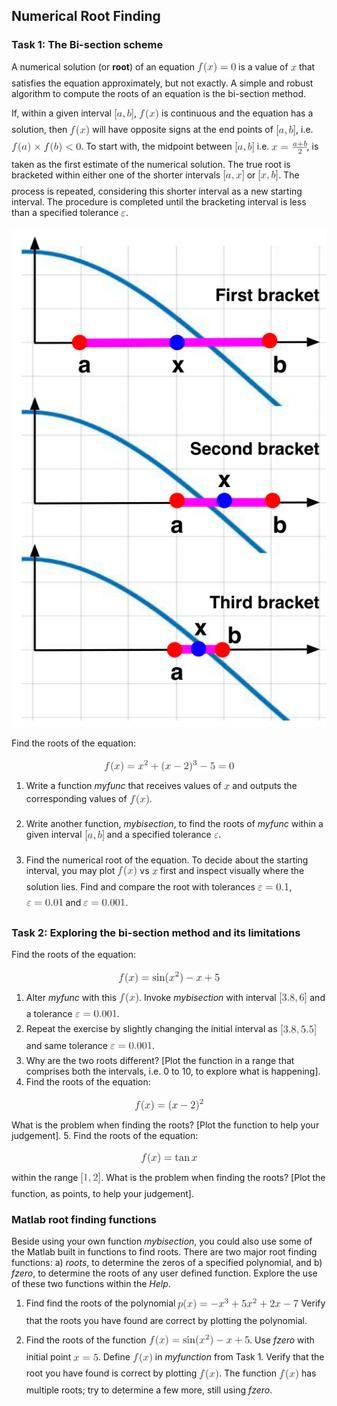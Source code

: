 ## Numerical Root Finding 

### Task 1: The Bi-section scheme

A numerical solution (or __root__) of an equation <img alt="$f(x)=0$" src="svgs/a6fc63aa1efb41cce557cf8cb517441f.png" align="middle" width="62.134673699999986pt" height="24.65753399999998pt"/> is a value of <img alt="$x$" src="svgs/332cc365a4987aacce0ead01b8bdcc0b.png" align="middle" width="9.39498779999999pt" height="14.15524440000002pt"/> that satisfies
the equation approximately, but not exactly. A simple and robust algorithm to
compute the roots of an equation is the bi-section method.

If, within a given interval <img alt="$[a,b]$" src="svgs/fe477a2781d275b4481790690fccd15f.png" align="middle" width="32.18228144999999pt" height="24.65753399999998pt"/>, <img alt="$f(x)$" src="svgs/7997339883ac20f551e7f35efff0a2b9.png" align="middle" width="31.99783454999999pt" height="24.65753399999998pt"/> is continuous and the equation has a solution, then
<img alt="$f(x)$" src="svgs/7997339883ac20f551e7f35efff0a2b9.png" align="middle" width="31.99783454999999pt" height="24.65753399999998pt"/> will have opposite signs at the end points of <img alt="$[a,b]$" src="svgs/fe477a2781d275b4481790690fccd15f.png" align="middle" width="32.18228144999999pt" height="24.65753399999998pt"/>, i.e. <img alt="$f(a) \times f(b) &lt;0 $" src="svgs/9064914700946db752279d9b99bd78ba.png" align="middle" width="111.17767484999999pt" height="24.65753399999998pt"/>.
To start with, the midpoint between <img alt="$[a,b]$" src="svgs/fe477a2781d275b4481790690fccd15f.png" align="middle" width="32.18228144999999pt" height="24.65753399999998pt"/> i.e. <img alt="$x = \frac{a+b}{2}$" src="svgs/77cd89186e0c25cfa958665d4ca6e642.png" align="middle" width="56.28780959999999pt" height="28.92634470000001pt"/>, is taken as the first
estimate of the numerical solution. The true root is bracketed within either one of the
shorter intervals <img alt="$[a,x]$" src="svgs/78803621c5e4e61a79d2880c449812f3.png" align="middle" width="34.52247314999999pt" height="24.65753399999998pt"/> or <img alt="$[x,b]$" src="svgs/d839a293adc00245c3e2b75e7d4f1a33.png" align="middle" width="32.88811514999999pt" height="24.65753399999998pt"/>. The process is repeated, considering this shorter
interval as a new starting interval. The procedure is completed until the bracketing
interval is less than a specified tolerance <img alt="$\varepsilon$" src="svgs/9ae7733dac2b7b4470696ed36239b676.png" align="middle" width="7.66550399999999pt" height="14.15524440000002pt"/>. 

<img src="/svgs/bisection.png" alt="illustration of the bisection method" width="505" />

Find the roots of the equation:
<p align="center"><img alt="$$&#10;f(x) = x^2 + (x-2)^3 -5 = 0&#10;$$" src="svgs/835d2a9f275cfad6e03f30643e0f7abb.png" align="middle" width="207.0886257pt" height="18.312383099999998pt"/></p>

1. Write a function _myfunc_ that receives values of <img alt="$x$" src="svgs/332cc365a4987aacce0ead01b8bdcc0b.png" align="middle" width="9.39498779999999pt" height="14.15524440000002pt"/> and outputs the
corresponding values of <img alt="$f(x)$" src="svgs/7997339883ac20f551e7f35efff0a2b9.png" align="middle" width="31.99783454999999pt" height="24.65753399999998pt"/>.

2. Write another function, _mybisection_, to find the roots of _myfunc_ within a given
interval <img alt="$[a,b]$" src="svgs/fe477a2781d275b4481790690fccd15f.png" align="middle" width="32.18228144999999pt" height="24.65753399999998pt"/> and a specified tolerance <img alt="$\varepsilon$" src="svgs/9ae7733dac2b7b4470696ed36239b676.png" align="middle" width="7.66550399999999pt" height="14.15524440000002pt"/>.

3. Find the numerical root of the equation. To decide about the starting interval,
you may plot <img alt="$f(x)$" src="svgs/7997339883ac20f551e7f35efff0a2b9.png" align="middle" width="31.99783454999999pt" height="24.65753399999998pt"/> vs <img alt="$x$" src="svgs/332cc365a4987aacce0ead01b8bdcc0b.png" align="middle" width="9.39498779999999pt" height="14.15524440000002pt"/> first and inspect visually where the solution lies. Find
and compare the root with tolerances <img alt="$\varepsilon=0.1$" src="svgs/946d41bc6d842a13d5592e2a97cc48fd.png" align="middle" width="50.58777734999998pt" height="21.18721440000001pt"/>, <img alt="$\varepsilon=0.01$" src="svgs/b1a0aae36cb870f0a253a00be6779cea.png" align="middle" width="58.80698669999999pt" height="21.18721440000001pt"/> and <img alt="$\varepsilon=0.001$" src="svgs/9b116e7a8f3c57513b421bee243fc44f.png" align="middle" width="67.02619605pt" height="21.18721440000001pt"/>.

### Task 2: Exploring the bi-section method and its limitations

Find the roots of the equation:
<p align="center"><img alt="$$&#10;f(x) = \sin(x^2) -x + 5&#10;$$" src="svgs/6de5525d67b88f311455ff282ce00d05.png" align="middle" width="161.44961249999997pt" height="18.312383099999998pt"/></p>

1. Alter _myfunc_ with this <img alt="$f(x)$" src="svgs/7997339883ac20f551e7f35efff0a2b9.png" align="middle" width="31.99783454999999pt" height="24.65753399999998pt"/>. Invoke _mybisection_ with interval <img alt="$[3.8,6]$" src="svgs/88f6ef37e874472bf419b4f5aea16dc6.png" align="middle" width="45.66218414999998pt" height="24.65753399999998pt"/> and a
tolerance <img alt="$\varepsilon = 0.001$" src="svgs/5c373f96e30e64ee0f462b47e74f9d5e.png" align="middle" width="67.02619605pt" height="21.18721440000001pt"/>.
2. Repeat the exercise by slightly changing the initial interval as <img alt="$[3.8,5.5]$" src="svgs/74e246438a091f8e4f0ab26a16f1e70b.png" align="middle" width="58.44761669999998pt" height="24.65753399999998pt"/> and
same tolerance <img alt="$\varepsilon = 0.001$" src="svgs/5c373f96e30e64ee0f462b47e74f9d5e.png" align="middle" width="67.02619605pt" height="21.18721440000001pt"/>.
3. Why are the two roots different? [Plot the function in a range that comprises
both the intervals, i.e. 0 to 10, to explore what is happening].
4. Find the roots of the equation:
<p align="center"><img alt="$$&#10;f(x) = (x-2)^2&#10;$$" src="svgs/7399efce7909c4af98007611be722d2b.png" align="middle" width="110.95883369999999pt" height="18.312383099999998pt"/></p>
What is the problem when finding the roots? [Plot the function to help your
judgement].
5. Find the roots of the equation:
<p align="center"><img alt="$$&#10;f(x) = \tan x&#10;$$" src="svgs/f3b7999f478595ec721bbc465e6d9a16.png" align="middle" width="89.79447675pt" height="16.438356pt"/></p>

within the range <img alt="$[1,2]$" src="svgs/4bacaa9b3789e39bb761a7b8f0b1cc7a.png" align="middle" width="32.87674994999999pt" height="24.65753399999998pt"/>. What is the problem when finding the roots? [Plot the
function, as points, to help your judgement].

### Matlab root finding functions

Beside using your own function _mybisection_, you could also use some of the Matlab
built in functions to find roots. There are two major root finding functions: a) _roots_, to
determine the zeros of a specified polynomial, and b) _fzero_, to determine the roots of
any user defined function. Explore the use of these two functions within the _Help_.

1. Find find the roots of the polynomial <img alt="$p(x)=-x^3 + 5x^2 +2x-7$" src="svgs/802f5770942b99cb51644267246d4b36.png" align="middle" width="193.01913674999997pt" height="26.76175259999998pt"/>
Verify that the roots you have found are correct by plotting the polynomial.

2. Find the roots of the function <img alt="$f(x) = \sin(x^2) - x + 5$" src="svgs/bb657787e09384948718abbaef6c56bc.png" align="middle" width="161.44961249999997pt" height="26.76175259999998pt"/>. Use _fzero_ with initial
point <img alt="$x = 5$" src="svgs/1486f15d8fb65398773c720894089ae0.png" align="middle" width="39.53182859999999pt" height="21.18721440000001pt"/>. Define <img alt="$f(x)$" src="svgs/7997339883ac20f551e7f35efff0a2b9.png" align="middle" width="31.99783454999999pt" height="24.65753399999998pt"/> in _myfunction_ from Task 1.
Verify that the root you have found is correct by plotting <img alt="$f(x)$" src="svgs/7997339883ac20f551e7f35efff0a2b9.png" align="middle" width="31.99783454999999pt" height="24.65753399999998pt"/>. The function <img alt="$f(x)$" src="svgs/7997339883ac20f551e7f35efff0a2b9.png" align="middle" width="31.99783454999999pt" height="24.65753399999998pt"/> has multiple roots; try to determine a few more, still using _fzero_.

